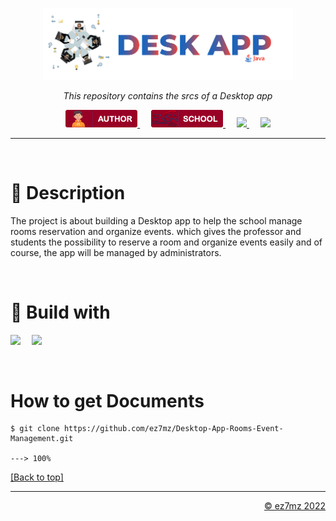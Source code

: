 <p align="center" id="top">
  <img src="./srcs/assets/java-banner.png" alt="Banner" width="400px">
</p>

<p align="center">
    <em>This repository contains the srcs of a Desktop app</em>
</p>

<p align="center">
  <a href="https://ez7mz.me" target="_blank">
        <img src="./srcs/assets/badge-author.png" alt="School">
  </a>&emsp;
  <a href="https://ensak.usms.ac.ma/ensak/" target="_blank">
        <img src="./srcs/assets/badge-school.png" alt="School">
  </a>&emsp;
  <a href="https://www.linkedin.com/in/ez7mz/" target="_blank">
    <img src="https://img.shields.io/badge/linkedin-%230077B5.svg?style=for-the-badge&logo=linkedin&logoColor=white">
  </a>&emsp;
  <a href="https://www.instagram.com/ez7m.z/" target="_blank">
    <img src="https://img.shields.io/badge/Instagram-%23E4405F.svg?style=for-the-badge&logo=Instagram&logoColor=white">
  </a>
</p>

---
<br>

# 💬 Description
The project is about building a Desktop app to help the school manage rooms reservation and organize events. which gives the professor and students the possibility to reserve a room and organize events easily and of course, the app will be managed by administrators.

<br>

# 🧮 Build with
<p align="left">
    <img src="https://img.shields.io/badge/java-%23ED8B00.svg?style=for-the-badge&logo=java&logoColor=white">&emsp;
    <img src="https://img.shields.io/badge/MySQL-005C84?style=for-the-badge&logo=mysql&logoColor=white">&emsp;
</p>

<br>

# How to get Documents
<div class="termy">

```console
$ git clone https://github.com/ez7mz/Desktop-App-Rooms-Event-Management.git

---> 100%
```

</div>
<p align="left">
    <a href="#top">
        [Back to top]
    </a>
</p>

---

<p align="right">
    <a href="https://ez7mz.me/">&copy; ez7mz 2022</a>
</p>
 
